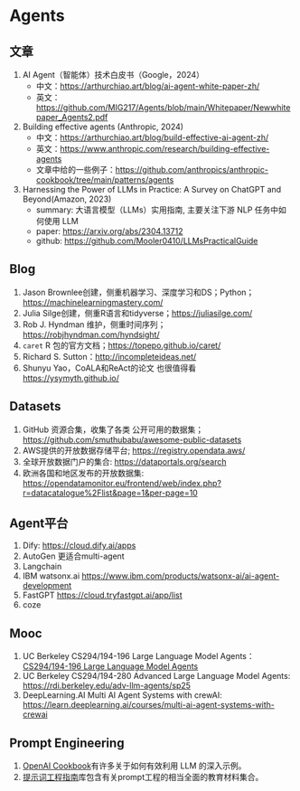 # Agents

## 文章
1. AI Agent（智能体）技术白皮书（Google，2024）
   - 中文：https://arthurchiao.art/blog/ai-agent-white-paper-zh/
   - 英文：https://github.com/MIG217/Agents/blob/main/Whitepaper/Newwhitepaper_Agents2.pdf
2. Building effective agents (Anthropic, 2024)
   - 中文：https://arthurchiao.art/blog/build-effective-ai-agent-zh/
   - 英文：https://www.anthropic.com/research/building-effective-agents
   - 文章中给的一些例子：https://github.com/anthropics/anthropic-cookbook/tree/main/patterns/agents
3. Harnessing the Power of LLMs in Practice: A Survey on ChatGPT and Beyond(Amazon, 2023)
   - summary: 大语言模型（LLMs）实用指南, 主要关注下游 NLP 任务中如何使用 LLM
   - paper: https://arxiv.org/abs/2304.13712
   - github: https://github.com/Mooler0410/LLMsPracticalGuide

## Blog
1. Jason Brownlee创建，侧重机器学习、深度学习和DS；Python； https://machinelearningmastery.com/
2. Julia Silge创建，侧重R语言和tidyverse；https://juliasilge.com/
3. Rob J. Hyndman 维护，侧重时间序列；https://robjhyndman.com/hyndsight/
4. `caret` R 包的官方文档；https://topepo.github.io/caret/
5. Richard S. Sutton：http://incompleteideas.net/
6. Shunyu Yao，CoALA和ReAct的论文 也很值得看 https://ysymyth.github.io/

## Datasets
1. GitHub 资源合集，收集了各类 公开可用的数据集；https://github.com/smuthubabu/awesome-public-datasets
2. AWS提供的开放数据存储平台; https://registry.opendata.aws/
3. 全球开放数据门户的集合: https://dataportals.org/search
4. 欧洲各国和地区发布的开放数据集: https://opendatamonitor.eu/frontend/web/index.php?r=datacatalogue%2Flist&page=1&per-page=10

## Agent平台
1. Dify: https://cloud.dify.ai/apps
2. AutoGen 更适合multi-agent
3. Langchain 
4. IBM watsonx.ai https://www.ibm.com/products/watsonx-ai/ai-agent-development
5. FastGPT https://cloud.tryfastgpt.ai/app/list
6. coze 

## Mooc
1. UC Berkeley CS294/194-196 Large Language Model Agents： [CS294/194-196 Large Language Model Agents](https://rdi.berkeley.edu/llm-agents/f24)
2. UC Berkeley CS294/194-280 Advanced Large Language Model Agents: https://rdi.berkeley.edu/adv-llm-agents/sp25
3. DeepLearning.AI Multi AI Agent Systems with crewAI: https://learn.deeplearning.ai/courses/multi-ai-agent-systems-with-crewai

## Prompt Engineering 
1. [OpenAI Cookbook](https://github.com/openai/openai-cookbook)有许多关于如何有效利用 LLM 的深入示例。
2. [提示词工程指南](https://github.com/dair-ai/Prompt-Engineering-Guide)库包含有关prompt工程的相当全面的教育材料集合。
